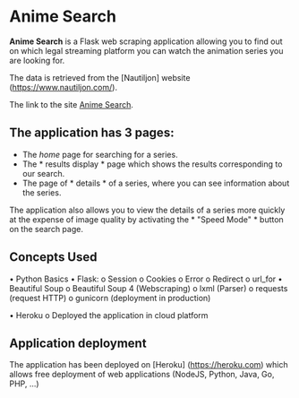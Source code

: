 ﻿# Anime Search
**Anime Search** is a Flask web scraping application allowing you to find out on which legal streaming platform you can watch the animation series you are looking for.

The data is retrieved from the [Nautiljon] website (https://www.nautiljon.com/).

The link to the site [Anime Search](https://emmanuel-cse17019.herokuapp.com/).


## The application has 3 pages:
- The *home* page for searching for a series.
- The * results display * page which shows the results corresponding to our search.
- The page of * details * of a series, where you can see information about the series.

The application also allows you to view the details of a series more quickly at the expense of image quality by activating the * "Speed Mode" * button on the search page.

## Concepts Used
•	Python Basics
•	Flask: 
	o	Session
	o	Cookies
	o	Error
	o	Redirect
	o	url_for
•	Beautiful Soup
	o	Beautiful Soup 4 (Webscraping)
	o	lxml (Parser)
	o	requests (request HTTP)
	o	gunicorn (deployment in production)
	
•	Heroku
	o	Deployed the application in cloud platform
## Application deployment
The application has been deployed on [Heroku] (https://heroku.com) which allows free deployment of web applications (NodeJS, Python, Java, Go, PHP, ...)
